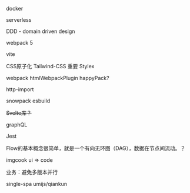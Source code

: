 docker

serverless

DDD - domain driven design

webpack 5

vite

CSS原子化
Tailwind-CSS 重要
Stylex 

webpack
htmlWebpackPlugin
happyPack?

http-import

snowpack
esbuild


~~Svelte库？~~

graphQL

Jest

Flow的基本概念很简单，就是一个有向无环图（DAG），数据在节点间流动。？

imgcook ui => code


业务：避免多版本并行

single-spa
umijs/qiankun



